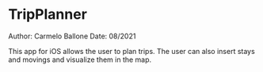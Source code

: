 # TripPlanner
Author: Carmelo Ballone
Date: 08/2021

This app for iOS allows the user to plan trips. The user can also insert stays and movings and
visualize them in the map.

